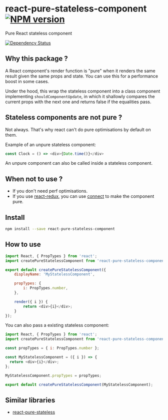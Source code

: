 # react-pure-stateless-component [![NPM version][npm-image]][npm-url]

Pure React stateless component

[![Dependency Status][daviddm-image]][daviddm-url]

## Why this package ?

A React component's render function is "pure" when it renders the same result given the same props and state.
You can use this for a performance boost in some cases.

Under the hood, this wrap the stateless component into a class component implementing `shouldComponentUpdate`,
in which it shallowly compares the current props with the next one and returns false if the equalities pass.

## Stateless components are not pure ?

Not always. That's why react can't do pure optimisations by default on them.

Example of an unpure stateless component:

```js
const Clock = () => <div>{Date.time()}</div>
```

An unpure component can also be called inside a stateless component.

## When not to use ?

- If you don't need perf optimisations.
- If you use [react-redux](https://www.npmjs.com/package/react-redux), you can use [connect](https://github.com/reactjs/react-redux/blob/master/docs/api.md#connectmapstatetoprops-mapdispatchtoprops-mergeprops-options) to make the component pure.

## Install

```sh
npm install --save react-pure-stateless-component
```

## How to use

```js
import React, { PropTypes } from 'react';
import createPureStatelessComponent from 'react-pure-stateless-component';

export default createPureStatelessComponent({
    displayName: 'MyStatelessComponent',

    propTypes: {
        i: PropTypes.number,
    },

    render({ i }) {
        return <div>{i}</div>;
    }
});
```

You can also pass a existing stateless component:

```js
import React, { PropTypes } from 'react';
import createPureStatelessComponent from 'react-pure-stateless-component';

const propTypes = { i: PropTypes.number };

const MyStatelessComponent = ({ i }) => {
  return <div>{i}</div>;
};

MyStatelessComponent.propTypes = propTypes;

export default createPureStatelessComponent(MyStatelessComponent);
```

## Similar libraries

- [react-pure-stateless](https://www.npmjs.com/package/react-pure-stateless)


[npm-image]: https://img.shields.io/npm/v/react-pure-stateless-component.svg?style=flat-square
[npm-url]: https://npmjs.org/package/react-pure-stateless-component
[daviddm-image]: https://david-dm.org/christophehurpeau/react-pure-stateless-component.svg?style=flat-square
[daviddm-url]: https://david-dm.org/christophehurpeau/react-pure-stateless-component
